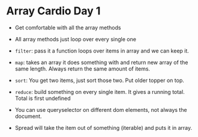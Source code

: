 # Array Cardio Day 1

* Get comfortable with all the array methods
* All array methods just loop over every single one

* `filter`: pass it a function loops over items in array and we can keep it.
* `map`: takes an array it does something with and return new array of the same length. Always return the same amount of items.
* `sort`: You get two items, just sort those two. Put older topper on top.
* `reduce`: build something on every single item. It gives a running total. Total is first undefined

* You can use queryselector on different dom elements, not always the document.
* Spread will take the item out of something (iterable) and puts it in array.